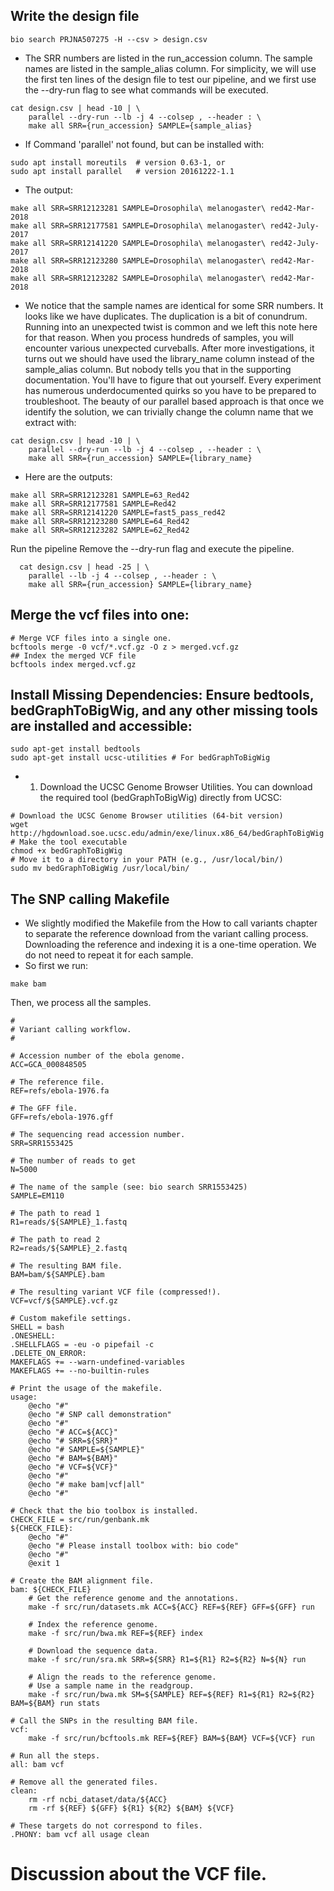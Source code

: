 ## Write the design file
````
bio search PRJNA507275 -H --csv > design.csv
````
* The SRR numbers are listed in the run_accession column. The sample names are listed in the sample_alias column. For simplicity, we will use the first ten lines of the design file to test our pipeline, and we first use the --dry-run flag to see what commands will be executed.
````
cat design.csv | head -10 | \
    parallel --dry-run --lb -j 4 --colsep , --header : \
    make all SRR={run_accession} SAMPLE={sample_alias}
````
* If Command 'parallel' not found, but can be installed with:
````
sudo apt install moreutils  # version 0.63-1, or
sudo apt install parallel   # version 20161222-1.1
````
* The output:
````
make all SRR=SRR12123281 SAMPLE=Drosophila\ melanogaster\ red42-Mar-2018
make all SRR=SRR12177581 SAMPLE=Drosophila\ melanogaster\ red42-July-2017
make all SRR=SRR12141220 SAMPLE=Drosophila\ melanogaster\ red42-July-2017
make all SRR=SRR12123280 SAMPLE=Drosophila\ melanogaster\ red42-Mar-2018
make all SRR=SRR12123282 SAMPLE=Drosophila\ melanogaster\ red42-Mar-2018
````
* We notice that the sample names are identical for some SRR numbers. It looks like we have duplicates. The duplication is a bit of conundrum. Running into an unexpected twist is common and we left this note here for that reason.
When you process hundreds of samples, you will encounter various unexpected curveballs. After more investigations, it turns out we should have used the library_name column instead of the sample_alias column. But nobody tells you that in the supporting documentation. You'll have to figure that out yourself. Every experiment has numerous underdocumented quirks so you have to be prepared to troubleshoot.
The beauty of our parallel based approach is that once we identify the solution, we can trivially change the column name that we extract with:
````
cat design.csv | head -10 | \
    parallel --dry-run --lb -j 4 --colsep , --header : \
    make all SRR={run_accession} SAMPLE={library_name}
````
* Here are the outputs:
````
make all SRR=SRR12123281 SAMPLE=63_Red42
make all SRR=SRR12177581 SAMPLE=Red42
make all SRR=SRR12141220 SAMPLE=fast5_pass_red42
make all SRR=SRR12123280 SAMPLE=64_Red42
make all SRR=SRR12123282 SAMPLE=62_Red42
````
Run the pipeline
Remove the --dry-run flag and execute the pipeline.
````
  cat design.csv | head -25 | \
    parallel --lb -j 4 --colsep , --header : \
    make all SRR={run_accession} SAMPLE={library_name}

````

## Merge the vcf files into one:
````
# Merge VCF files into a single one.
bcftools merge -0 vcf/*.vcf.gz -O z > merged.vcf.gz
## Index the merged VCF file
bcftools index merged.vcf.gz
`````

## Install Missing Dependencies: Ensure bedtools, bedGraphToBigWig, and any other missing tools are installed and accessible:
````
sudo apt-get install bedtools
sudo apt-get install ucsc-utilities # For bedGraphToBigWig
````

* 1. Download the UCSC Genome Browser Utilities. You can download the required tool (bedGraphToBigWig) directly from UCSC:
````
# Download the UCSC Genome Browser utilities (64-bit version)
wget http://hgdownload.soe.ucsc.edu/admin/exe/linux.x86_64/bedGraphToBigWig
# Make the tool executable
chmod +x bedGraphToBigWig
# Move it to a directory in your PATH (e.g., /usr/local/bin/)
sudo mv bedGraphToBigWig /usr/local/bin/
````
## The SNP calling Makefile
* We slightly modified the Makefile from the How to call variants chapter to separate the reference download from the variant calling process.
Downloading the reference and indexing it is a one-time operation. We do not need to repeat it for each sample.
* So first we run:
````
make bam
````
Then, we process all the samples.
````
#
# Variant calling workflow.
#

# Accession number of the ebola genome.
ACC=GCA_000848505

# The reference file.
REF=refs/ebola-1976.fa

# The GFF file.
GFF=refs/ebola-1976.gff

# The sequencing read accession number.
SRR=SRR1553425

# The number of reads to get
N=5000

# The name of the sample (see: bio search SRR1553425)
SAMPLE=EM110

# The path to read 1
R1=reads/${SAMPLE}_1.fastq

# The path to read 2
R2=reads/${SAMPLE}_2.fastq

# The resulting BAM file.
BAM=bam/${SAMPLE}.bam

# The resulting variant VCF file (compressed!).
VCF=vcf/${SAMPLE}.vcf.gz

# Custom makefile settings.
SHELL = bash
.ONESHELL:
.SHELLFLAGS = -eu -o pipefail -c
.DELETE_ON_ERROR:
MAKEFLAGS += --warn-undefined-variables
MAKEFLAGS += --no-builtin-rules

# Print the usage of the makefile.
usage:
    @echo "#"
    @echo "# SNP call demonstration"
    @echo "#"
    @echo "# ACC=${ACC}"
    @echo "# SRR=${SRR}"
    @echo "# SAMPLE=${SAMPLE}"
    @echo "# BAM=${BAM}"
    @echo "# VCF=${VCF}"
    @echo "#"
    @echo "# make bam|vcf|all"
    @echo "#"

# Check that the bio toolbox is installed.
CHECK_FILE = src/run/genbank.mk
${CHECK_FILE}:
    @echo "#"
    @echo "# Please install toolbox with: bio code"
    @echo "#"
    @exit 1

# Create the BAM alignment file.
bam: ${CHECK_FILE}
    # Get the reference genome and the annotations.
    make -f src/run/datasets.mk ACC=${ACC} REF=${REF} GFF=${GFF} run

    # Index the reference genome.
    make -f src/run/bwa.mk REF=${REF} index

    # Download the sequence data.
    make -f src/run/sra.mk SRR=${SRR} R1=${R1} R2=${R2} N=${N} run

    # Align the reads to the reference genome. 
    # Use a sample name in the readgroup.
    make -f src/run/bwa.mk SM=${SAMPLE} REF=${REF} R1=${R1} R2=${R2} BAM=${BAM} run stats

# Call the SNPs in the resulting BAM file.
vcf:
    make -f src/run/bcftools.mk REF=${REF} BAM=${BAM} VCF=${VCF} run

# Run all the steps.
all: bam vcf

# Remove all the generated files.
clean:
    rm -rf ncbi_dataset/data/${ACC}
    rm -rf ${REF} ${GFF} ${R1} ${R2} ${BAM} ${VCF}

# These targets do not correspond to files.
.PHONY: bam vcf all usage clean
````
# Discussion about the VCF file.

